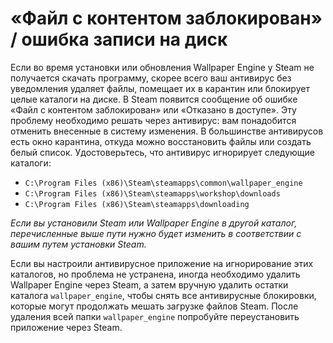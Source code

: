 # «Файл с контентом заблокирован» / ошибка записи на диск

Если во время установки или обновления Wallpaper Engine у Steam не получается скачать программу, скорее всего ваш антивирус без уведомления удаляет файлы, помещает их в карантин или блокирует целые каталоги на диске. В Steam появится сообщение об ошибке «Файл с контентом заблокирован» или «Отказано в доступе». Эту проблему необходимо решать через антивирус: вам понадобится отменить внесенные в систему изменения. В большинстве антивирусов есть окно карантина, откуда можно восстановить файлы или создать белый список. Удостоверьтесь, что антивирус игнорирует следующие каталоги:

* `C:\Program Files (x86)\Steam\steamapps\common\wallpaper_engine`
* `C:\Program Files (x86)\Steam\steamapps\workshop\downloads`
* `C:\Program Files (x86)\Steam\steamapps\downloading`

*Если вы установили Steam или Wallpaper Engine в другой каталог, перечисленные выше пути нужно будет изменить в соответствии с вашим путем установки Steam.*

Если вы настроили антивирусное приложение на игнорирование этих каталогов, но проблема не устранена, иногда необходимо удалить Wallpaper Engine через Steam, а затем вручную удалить остатки каталога `wallpaper_engine`, чтобы снять все антивирусные блокировки, которые могут продолжать мешать загрузке файлов Steam. После удаления всей папки `wallpaper_engine` попробуйте переустановить приложение через Steam.